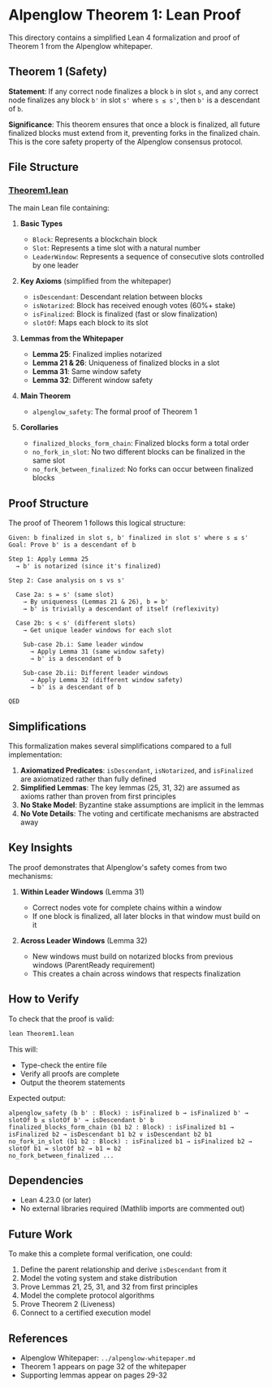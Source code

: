 # Alpenglow Theorem 1: Lean Proof

This directory contains a simplified Lean 4 formalization and proof of Theorem 1 from the Alpenglow whitepaper.

## Theorem 1 (Safety)

**Statement**: If any correct node finalizes a block `b` in slot `s`, and any correct node finalizes any block `b'` in slot `s'` where `s ≤ s'`, then `b'` is a descendant of `b`.

**Significance**: This theorem ensures that once a block is finalized, all future finalized blocks must extend from it, preventing forks in the finalized chain. This is the core safety property of the Alpenglow consensus protocol.

## File Structure

### [Theorem1.lean](Theorem1.lean)

The main Lean file containing:

1. **Basic Types**
   - `Block`: Represents a blockchain block
   - `Slot`: Represents a time slot with a natural number
   - `LeaderWindow`: Represents a sequence of consecutive slots controlled by one leader

2. **Key Axioms** (simplified from the whitepaper)
   - `isDescendant`: Descendant relation between blocks
   - `isNotarized`: Block has received enough votes (60%+ stake)
   - `isFinalized`: Block is finalized (fast or slow finalization)
   - `slotOf`: Maps each block to its slot

3. **Lemmas from the Whitepaper**
   - **Lemma 25**: Finalized implies notarized
   - **Lemma 21 & 26**: Uniqueness of finalized blocks in a slot
   - **Lemma 31**: Same window safety
   - **Lemma 32**: Different window safety

4. **Main Theorem**
   - `alpenglow_safety`: The formal proof of Theorem 1

5. **Corollaries**
   - `finalized_blocks_form_chain`: Finalized blocks form a total order
   - `no_fork_in_slot`: No two different blocks can be finalized in the same slot
   - `no_fork_between_finalized`: No forks can occur between finalized blocks

## Proof Structure

The proof of Theorem 1 follows this logical structure:

```
Given: b finalized in slot s, b' finalized in slot s' where s ≤ s'
Goal: Prove b' is a descendant of b

Step 1: Apply Lemma 25
  → b' is notarized (since it's finalized)

Step 2: Case analysis on s vs s'

  Case 2a: s = s' (same slot)
    → By uniqueness (Lemmas 21 & 26), b = b'
    → b' is trivially a descendant of itself (reflexivity)

  Case 2b: s < s' (different slots)
    → Get unique leader windows for each slot

    Sub-case 2b.i: Same leader window
      → Apply Lemma 31 (same window safety)
      → b' is a descendant of b

    Sub-case 2b.ii: Different leader windows
      → Apply Lemma 32 (different window safety)
      → b' is a descendant of b

QED
```

## Simplifications

This formalization makes several simplifications compared to a full implementation:

1. **Axiomatized Predicates**: `isDescendant`, `isNotarized`, and `isFinalized` are axiomatized rather than fully defined
2. **Simplified Lemmas**: The key lemmas (25, 31, 32) are assumed as axioms rather than proven from first principles
3. **No Stake Model**: Byzantine stake assumptions are implicit in the lemmas
4. **No Vote Details**: The voting and certificate mechanisms are abstracted away

## Key Insights

The proof demonstrates that Alpenglow's safety comes from two mechanisms:

1. **Within Leader Windows** (Lemma 31)
   - Correct nodes vote for complete chains within a window
   - If one block is finalized, all later blocks in that window must build on it

2. **Across Leader Windows** (Lemma 32)
   - New windows must build on notarized blocks from previous windows (ParentReady requirement)
   - This creates a chain across windows that respects finalization

## How to Verify

To check that the proof is valid:

```bash
lean Theorem1.lean
```

This will:
- Type-check the entire file
- Verify all proofs are complete
- Output the theorem statements

Expected output:
```
alpenglow_safety (b b' : Block) : isFinalized b → isFinalized b' → slotOf b ≤ slotOf b' → isDescendant b' b
finalized_blocks_form_chain (b1 b2 : Block) : isFinalized b1 → isFinalized b2 → isDescendant b1 b2 ∨ isDescendant b2 b1
no_fork_in_slot (b1 b2 : Block) : isFinalized b1 → isFinalized b2 → slotOf b1 = slotOf b2 → b1 = b2
no_fork_between_finalized ...
```

## Dependencies

- Lean 4.23.0 (or later)
- No external libraries required (Mathlib imports are commented out)

## Future Work

To make this a complete formal verification, one could:

1. Define the parent relationship and derive `isDescendant` from it
2. Model the voting system and stake distribution
3. Prove Lemmas 21, 25, 31, and 32 from first principles
4. Model the complete protocol algorithms
5. Prove Theorem 2 (Liveness)
6. Connect to a certified execution model

## References

- Alpenglow Whitepaper: `../alpenglow-whitepaper.md`
- Theorem 1 appears on page 32 of the whitepaper
- Supporting lemmas appear on pages 29-32
